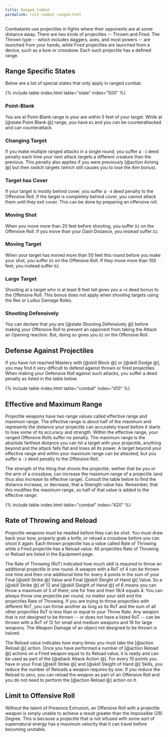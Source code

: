 ```yaml
---
title: Ranged Combat
permalink: rule_combat_ranged.html
---
```


Combatants use projectiles in fights where their opponents are at some distance away. There are two kinds of projectiles -- Thrown and Fired. The Thrown type -- which includes daggers, axes, and most powers -- are launched from your hands, while Fired projectiles are launched from a device, such as a bow or crossbow. Each such projectile has a defined range.

## Range Specific States
Below are a list of special states that only apply in ranged combat.

{% include table-index.html table="state" index="500" %}

### Point-Blank
You are at Point-Blank range is your are within 5 feet of your target. While at [@state Point-Blank @] range, you have `A1` and you can be counterattacked and can counterattack.

### Changing Target
If you make multiple ranged attacks in a single round, you suffer a `-1` deed penalty each time your next attack targets a different creature than the previous. This penalty also applies if you were previously [@action Aiming @] but then switch targets (which still causes you to lose the Aim bonus).

### Target has Cover
If your target is mostly behind cover, you suffer a `-4` deed penalty to the Offensive Roll. If the target is completely behind cover, you cannot attack them until they exit cover. This can be done by preparing an offensive roll.

### Moving Shot
When you move more than 20 feet before shooting, you suffer `D1` on the Offensive Roll. If you move than your Dash Distance, you instead suffer `D2`.

### Moving Target
When your target has moved more than 50 feet this round before you make your shot, you suffer `D1` on the Offensive Roll. If they move more than 100 feet, you instead suffer `D2`.

### Large Target
Shooting at a target who is at least 8 feet tall gives you a `+4` deed bonus to the Offensive Roll. This bonus does not apply when shooting targets using the Rex or Ludus Damage Roles.

### Shooting Defensively
You can declare that you are [@state Shooting Defensively @] before making your Offensive Roll to prevent an opponent from taking the Attack an Opening reaction. But, doing so gives you `D1` on the Offensive Roll.

## Defense Against Projectiles
If you have not reached Mastery with [@skill Block @] or [@skill Dodge @], you may find it very difficult to defend against thrown or fired projectiles. When making your Defensive Roll against such attacks, you suffer a deed penalty as listed in the table below. 

{% include table-index.html table="combat" index="410" %}

## Effective and Maximum Range
Projectile weapons have two range values called effective range and maximum range. The effective range is about half of the maximum and represents the distance your projectile can accurately travel before it starts to lose some of its accuracy and strength. Within the effective range, your ranged Offensive Rolls suffer no penalty. The maximum range is the absolute farthest distance you can hit a target with your projectile, anything beyond and the attack falls flat and loses all its power. A target beyond your effective range and within your maximum range can be attacked, but you suffer a `-3` deed penalty to the Offensive Roll.

The strength of the thing that shoots the projectile, wether that be you or the arm of a crossbow, can increase the maximum range of a projectile (and thus also increase its effective range). Consult the table below to find the distance increase, or decrease, that a Strength value has. Remember, that this modifies the maximum range, so half of that value is added to the effective range.

{% include table-index.html table="combat" index="420" %}

## Rate of Throwing and Reload
Projectile weapons must be readied before they can be shot. You must draw back your bow, properly grab a knife, or reload a crossbow before you can shoot it again. Each thrown projectile has a value called Rate of Throwing while a Fired projectile has a Reload value. All projectiles Rate of Throwing or Reload are listed in the Equipment page.

The Rate of Throwing (RoT) indicated how much skill is required to throw an additional projectile in one round. A weapon with a RoT of 4 can be thrown one time and then one additional time for every 4 points in the sum of your Final [@skill Strike @] Value and Final [@skill Sleight of Hand @] Value. So a [@skill Strike @] of 12 and [@skill Sleight of Hand @] of 6 means you can throw a maximum of 5 of them; one for free and then 18/4 equals 4. You can always throw one projectile per round, no matter your skill and the projectiles Rate of Throwing. If you are trying to throw projectiles with different RoT, you can throw another as long as its RoT and the sum of all other projectiles RoT is less than or equal to your Throw Rate. Any weapon that is not designed to be thrown -- or does not have a listed RoT -- can be thrown with a RoT of 12 for small and medium weapons and 16 for large weapons. The Weapon Damage of an object not designed to be thrown is halved.

The Reload value indicates how many times you must take the [@action Reload @] action. Once you have performed a number of [@action Reload @] actions on a Fired weapon equal to its Reload value, it is ready and can be used as part of the [@attack Attack Action @]. For every 10 points you have in your Final [@skill Strike @] and [@skill Sleight of Hand @] Skills, you reduce the number of Reloads a weapon requires by one. If you reduce the Reload to zero, you can reload the weapon as part of an Offensive Roll and you do not need to perform the [@action Reload @] action on it.

## Limit to Offensive Roll
Without the talent of Presence Extrusion, an Offensive Roll with a projectile weapon is simply unable to achieve a result greater than the Impossible (28) Degree. This is because a projectile that is not infused with some sort of supernatural energy has a maximum velocity that it can travel before becoming unstable.
